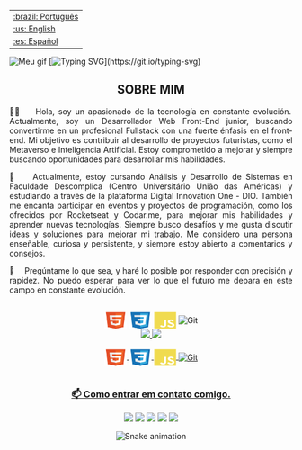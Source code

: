 <table align="top-right">
 <tr><td><a href="https://github.com/Guilherme-Espinosa/Guilherme-Espinosa/blob/main/README.md">:brazil: Português</a></td></tr> 
 <tr><td><a href="https://github.com/Guilherme-Espinosa/Guilherme-Espinosa/blob/main/README-en.md">:us: English</a></td></tr>
 <tr><td><a href="https://github.com/Guilherme-Espinosa/Guilherme-Espinosa/blob/main/README-es.md">:es: Español</a></td></tr>
</table>
  
  ![Meu gif](https://user-images.githubusercontent.com/105338579/188969238-ee3b2810-e610-4681-98a6-0ab00027df7c.gif) [![Typing SVG](https://readme-typing-svg.herokuapp.com?font=ronoto+mono&size=21&pause=1000&color=42C920&width=435&lines=Hola%2C+me+llamo+%C3%A9+Guilherme+Espinosa.;Bienvenido(a)+a+mi+perfil!)](https://git.io/typing-svg)
  
<article align="justify">
	<h1 align="center"> SOBRE MIM</h1>
	<p align="justify">
	👩‍💻&nbsp;&nbsp;&nbsp;&nbsp;Hola, soy un apasionado de la tecnología en constante evolución. Actualmente, soy un Desarrollador Web Front-End junior, buscando convertirme en un profesional Fullstack con una fuerte énfasis en el front-end. Mi objetivo es contribuir al desarrollo de proyectos futuristas, como el Metaverso e Inteligencia Artificial. Estoy comprometido a mejorar y siempre buscando oportunidades para desarrollar mis habilidades.
	</p>
	<p align="justify">
	🧠&nbsp;&nbsp;&nbsp;&nbsp;Actualmente, estoy cursando Análisis y Desarrollo de Sistemas en Faculdade Descomplica (Centro Universitário União das Américas) y estudiando a través de la plataforma Digital Innovation One - DIO. También me encanta participar en eventos y proyectos de programación, como los ofrecidos por Rocketseat y Codar.me, para mejorar mis habilidades y aprender nuevas tecnologías. Siempre busco desafíos y me gusta discutir ideas y soluciones para mejorar mi trabajo. Me considero una persona enseñable, curiosa y persistente, y siempre estoy abierto a comentarios y consejos.
	</p>
	<p align="justify">
	🤔&nbsp;&nbsp;&nbsp;&nbsp;Pregúntame lo que sea, y haré lo posible por responder con precisión y rapidez. No puedo esperar para ver lo que el futuro me depara en este campo en constante evolución.
</p>
</article>

<div align="center" style="display: inline_block"><br>
	<img align="center" alt="HTML" height="30" width="40" src="https://raw.githubusercontent.com/devicons/devicon/master/icons/html5/html5-original.svg">
	<img align="center" alt="CSS" height="30" width="40" src="https://raw.githubusercontent.com/devicons/devicon/master/icons/css3/css3-original.svg"> 
	<img align="center" alt="Js" height="30" width="40" src="https://raw.githubusercontent.com/devicons/devicon/master/icons/javascript/javascript-plain.svg">
	<img align="center" alt="Git" height="55" width="65" src="https://cdn.jsdelivr.net/gh/devicons/devicon/icons/git/git-plain-wordmark.svg" />
</div>

<div align="center">
  <a href="https://github.com/Guilherme-Espinosa">
  <img height="160em" src="https://github-readme-stats.vercel.app/api?username=Guilherme-Espinosa&show_icons=true&theme=synthwave&include_all_commits=true&count_private=true"/>
  <img height="160em" src="https://github-readme-stats.vercel.app/api/top-langs/?username=Guilherme-Espinosa&layout=compact&langs_count=6&theme=synthwave"/>
</div>

<div align="center" style="display: inline_block"><br>
	<img align="center" alt="HTML" height="30" width="40" src="https://raw.githubusercontent.com/devicons/devicon/master/icons/html5/html5-original.svg">
	<img align="center" alt="CSS" height="30" width="40" src="https://raw.githubusercontent.com/devicons/devicon/master/icons/css3/css3-original.svg"> 
	<img align="center" alt="Js" height="30" width="40" src="https://raw.githubusercontent.com/devicons/devicon/master/icons/javascript/javascript-plain.svg">
	<img align="center" alt="Git" height="55" width="65" src="https://cdn.jsdelivr.net/gh/devicons/devicon/icons/git/git-plain-wordmark.svg" />
</div>
<br>
 
<h3 align="center"> 📫 Como entrar em contato comigo. </h3>
<div align="center"> 
	<a href="https://www.linkedin.com/in/guilherme-espinosa/" target="_blank"><img src="https://img.shields.io/badge/-LinkedIn-%230077B5?style=for-the-badge&logo=linkedin&logoColor=white" target="_blank"></a> 
	<a href="https://www.instagram.com/guilherme.espinosa/" target="_blank"><img src="https://img.shields.io/badge/-Instagram-%23E4405F?style=for-the-badge&logo=instagram&logoColor=white" target="_blank"></a> 
	<a href="https://www.youtube.com/GuilhermeEspinosa" target="_blank"><img src="https://img.shields.io/badge/YouTube-FF0000?style=for-the-badge&logo=youtube&logoColor=white" target="_blank"></a>
	<a href ="mailto:luiz5913.01@gmail.com"><img src="https://img.shields.io/badge/-Email-%23333?style=for-the-badge&logo=gmail&logoColor=white" target="_blank"></a>
	<a href="https://twitter.com/dev_espinosa" target="_blank"><img src="https://img.shields.io/twitter/follow/dev_espinosa?style=for-the-badge" target="_blank"></a>
 
  ![Snake animation](https://github.com/Guilherme-Espinosa/Guilherme-Espinosa/blob/output/github-contribution-grid-snake.svg)

</div>
